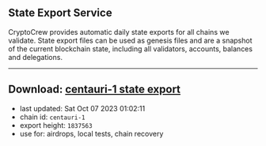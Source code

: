 ## State Export Service
CryptoCrew provides automatic daily state exports for all chains we validate. State export files can be used as genesis files and are a snapshot of the current blockchain state, including all validators, accounts, balances and delegations.

---
**Download: [centauri-1 state export](https://dl.ccvalidators.com/SERVICE/composable/centauri-1_export_1837563.json)**
---

- last updated: Sat Oct 07 2023 01:02:11
- chain id: `centauri-1`
- export height: `1837563`
- use for: airdrops, local tests, chain recovery

